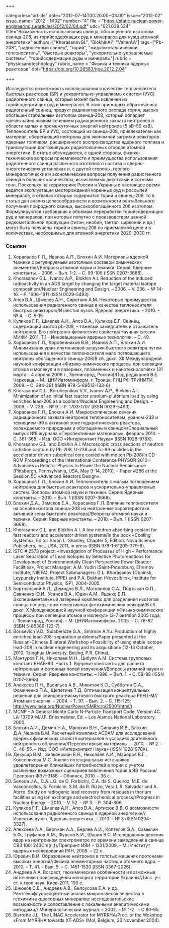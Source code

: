 +++

categories="article"
date="2012-07-14T00:20:00+03:00"
issue="2012-02"
issue_name="2012 - №02"
number="4"
file = "https://static.nuclear-power-engineering.ru/articles/2012/02/04.pdf"
udc="621.039.534"
title="Возможность использования свинца, обогащенного изотопом свинца-208, из торийсодержащих руд и минералов для нужд атомной энергетики"
authors=["KhorasanovGL", "BlokhinAI", "ValterAA"]
tags=["Pb-208", "радиогенный свинец", "торий", "жидкометаллический теплоноситель", "быстрые реакторы", "ускорительно-управляемые системы", "торийсодержащие руды и минералы"]
rubric = "physicsandtechnology"
rubric_name = "Физика и техника ядерных реакторов"
doi="https://doi.org/10.26583/npe.2012.2.04"

+++

Исследуется возможность использования в качестве теплоносителя быстрых реакторов (БР) и ускорительно-управляемых систем (УУС) радиогенного свинца, который может быть извлечен из торийсодержащих руд и минералов. В этих природных образованиях радиогенный свинец, продукт радиоактивного распада тория, высоко обогащен стабильным изотопом свинца-208, который обладает чрезвычайно низким сечением радиационного захвата нейтронов в области малых и промежуточных энергий нейтронов (5 эВ–50 кэВ). Теплоноситель БР и УУС, состоящий из свинца-208, привлекателен как материал, сберегающий нейтроны для экономной загрузки реакторов ядерным топливом, расширенного воспроизводства ядерного топлива и трансмутации долгоживущих радиотоксичных отходов атомной энергетики. В статье обсуждаются, с одной стороны, физико-технические вопросы приемлемости и преимущества использования радиогенного свинца различного изотопного состава в ядерно-энергетических установках и, с другой стороны, геолого-минералогические и экономические вопросы получения радиогенного свинца в больших количествах, исчисляемых десятками и сотнями тонн. Поскольку на территориях России и Украины в настоящее время ведется эксплуатация месторождений коренных руд и россыпей минералов, в отвалах которых содержатся торий и свинец-208, то в статье дан анализ целесообразности и возможности рентабельного получения природного свинца, высокообогащенного 208 изотопом. Формулируются требования к объемам переработки торийсодержащих руд и минералов, при которых попутно с производством ценной редкометалльной продукции (титан, ниобий, тантал, цирконий и др.) могут быть получены торий и свинец-208 по приемлемой цене и в количествах, необходимых для атомной энергетики 2020–2030 гг.

### Ссылки

1. Хорасанов Г.Л., Иванов А.П., Блохин А.И. Материалы ядерной техники с регулируемым изотопным составом химических элементов//Вопросы атомной науки и техники. Серия: Ядерные константы. – 2006. – Вып. 1-2. – С. 99-109 (ISSN 0207-3668).
2. Khorasanov G.L., Ivanov A.P., Blokhin A.I. Reduction of the induced radioactivity in an ADS target by changing the target material isotope composition//Nuclear Engineering and Design. – 2006. – V. 236. – № 14-16. – Р. 1606-1611 (ISSN 0029-5493).
3. Апсэ В.А., Шмелев А.Н., Сироткин А.М. Некоторые преимущества использования радиогенного свинца в качестве теплоносителя быстрых реакторов//Известия вузов. Ядерная энергетика. – 2010. – № 4. – С. 5-15.
4. Куликов Г.Г., Шмелев А.Н., Апсэ В.А., Куликов Е.Г. Свинец, содержащий изотоп pb-208, – тяжелый замедлитель и отражатель нейтронов. Его нейтронно-физические свойства/Научная сессия МИФИ-2011. Т.1 – Инновационные ядерные технологии. – С. 49.
5. Хорасанов Г.Л., Коробейников В.В., Иванов А.П., Блохин А.И. Минимизация уран-плутониевой загрузки быстрого реактора путем использования в качестве теплоносителя мало поглощающего нейтроны обогащенного свинца-208/В сб. докл. XII Международной научной конференции «Физико-химические процессы при селекции атомов и молекул и в лазерных, плазменных и нанотехнологиях» (31 марта – 4 апреля 2008 г., Звенигород, Россия)/Под редакцией В.Е. Черковца. – М.: ЦНИИатоминформ, г. Троицк, ГНЦ РФ ТРИНИТИ, 2008. – С. 384-391 (ISBN 978-5-89513-133-6).
6. Khorasanov G.L., Korobeynikov V.V., Ivanov A.P., Blokhin A.I. Minimization of an initial fast reactor uranium-plutonium load by using enriched lead-208 as a coolant//Nuclear Engineering and Design. – 2009. – V. 239. – № 9. – Р. 1703-1707 (ISSN 0029-5493).
7. Хорасанов Г.Л., Блохин А.И. Макроскопические сечения радиационного захвата нейтронов теплоносителем, ураном-238 и технецием-99 в активной зоне подкритического реактора, охлаждаемого природным и обогащенным свинцом/Специальный выпуск №8 журнала «Перспективные материалы», февраль 2010. – С. 361-365. – Изд. ООО «Интерконтакт Наука» (ISSN 1028-978X).
8. Khorasanov G.L. and Blokhin A.I. Macroscopic cross sections of neutron radiation capture by Pb-208, U-238 and Tc-99 nuclides in the accelerator driven subcritical core cooled with molten Pb-208/In CD-ROM Proceedings of the International Conference PHYSOR 2010 – Advances in Reactor Physics to Power the Nuclear Renaissance (Pittsburgh, Pennsylvania, USA, May 9-14, 2010). – Paper #286 at the Session 5C «Advanced Reactors Design».
9. Хорасанов Г.Л., Блохин А.И. Теплоноситель с малым поглощением нейтронов для быстрых реакторов и ускорительно-управляемых систем. Вопросы атомной науки и техники. Серия: Ядерные константы. – 2010. – Вып. 1 (ISSN 0207-3668).
10. Блохин Д.А., Земсков Е.А., Хорасанов Г.Л. Влияние теплоносителя на основе изотопа свинца-208 на нейтронные характеристики активной зоны быстрого реактора//Вопросы атомной науки и техники. Серия: Ядерные константы. – 2010. – Вып. 1 (ISSN 0207-3668).
11. Khorasanov G.L. and Blokhin A.I. A low neutron absorbing coolant for fast reactors and accelerator driven systems/In the book «Cooling Systems», Editor Aaron L. Shanley, Chapter 5, Edition: Nova Science Publishers, Inc., USA, 2011, in press (ISBN 978-1-61209-379-6).
12. ISTC # 2573 project: «Investigation of Processes of High – Performance Laser Separation of Lead Isotopes by Selective Photoreactions for Development of Environmentally Clean Perspective Power Reactor Facilities», Project Manager: A.M. Yudin (Saint-Petersburg, Efremov Institute, NIIEFA), Project Submanagers: G.L. Khorasanov (Obninsk, Leypunsky Institute, IPPE) and P.A. Bokhan (Novosibirsk, Institute for Semiconductor Physics, ISP), 2004-2005.
13. Бортнянский А.Л., Демидов В.Л., Мотовилов С.А., Подтыкан Ф.П., Савченко Ю.И., Усанов В.А., Юдин А.М., Яценко Б.П. Экспериментальный лазерный комплекс для разделения изотопов свинца посредством селективных фотохимических реакций/В сб. докл. X Международной научной конференции «Физико-химические процессы при селекции атомов и молекул» (3-7 октября 2005 года, г. Звенигород, Россия). – М: ЦНИИатоминформ, 2005. – С. 76-82 (ISBN 5-85389-122-7).
14. Borisevich V.D., Sulaberidze G.A., Smirnov A.Yu. Production of highly enriched lead-208: separation problems/Paper presented at the Russian-Chinese Bilateral Workshop «Possibility of using stable isotope lead-208 in nuclear engineering and its acquisition» (12-13 October, 2010. Tsinghua University, Beijing, P.R. China).
15. Мантуров Г.Н., Николаев М.Н., Цибуля А.М. Система групповых констант БНАБ-93. Часть 1. Ядерные константы для расчета нейтронных и фотонных полей излучения//Вопросы атомной науки и техники. Серия: Ядерные константы. – 1996. – Вып. 1. – С. 59-98 (ISSN 0207-3668).
16. Алексеев П.Н., Васильев А.В., Микитюк К.О., Субботин С.А., Фомиченко П.А., Щепетина Т.Д. Оптимизация концептуальных решений для свинцово-висмутового быстрого реактора РБЕЦ-М// Атомная энергия. – 2004. – Т. 97. – Вып. 2. – С. 115-125; http://www.iaea.org/NuclearPower/SMR/crpi25001/html/).
17. MCNP – A General Monte Carlo N-Particle Transport Code, Version 4C. LA-13709-M/J.F. Briesmeister, Ed. – Los Alamos National Laboratory, 2000.
18. Блохин А.И., Демин Н.А., Манохин В.Н., Сипачев И.В., Блохин Д.А.,Чернов В.М. Расчетный комплекс ACDAM для исследований ядерных физических свойств материалов в условиях длительного нейтронного облучения//Перспективные материалы. – 2010. – № 2. – С. 46-55. – Изд. ООО «Интерконтакт Наука» (ISSN 1028-978X).
19. Декусар В.М., Зильберман Б.Я., Николаев А.И., Майоров В.Г., Колесникова М.С. Анализ потенциальных источников удовлетворения ближайших потребностей в тории с учетом различных возможных сценариев вовлечения тория в ЯЭ России/Препринт ФЭИ-3186. – Обнинск, 2010. – 36 с.
20. Seneda J.A., C.A.L.G. de O. Forbicini, C.A. da S. Queiroz, M.E. de Vasconcellos, S. Forbicini, S.M. da R. Rizzo, Vera L.R. Salvador and A. Abrгo. Study on radiogenic lead recovery from residues in thorium facilities using ion exchange and electrochemical process//Progress in Nuclear Energy. – 2010. – V. 52. – № 3. – Р. 304-306.
21. Куликов Г.Г., Шмелев А.Н., Апсэ В.А., Артисюк В.В. О возможности использования радиогенного свинца в ядерной энергетике//Известия вузов. Ядерная энергетика. – 2010. – № 3 (ISSN 0204-3327).
22. Алексеев А.А., Бергман А.А., Берлев А.И., Коптелов Э.А., Самылин Б.Ф., Труфанов А.М., Фурсов Б.И., Шорин В.С. Исследования деления ядер на нейтронном спектрометре по времени замедления в свинце СВЗ 100: 243Cm(n,f)/Препринт ИЯИ – 1231/2009. – М.: Институт ядерных исследований РАН, 2009. – 22 с.
23. Юревич В.И. Образование нейтронов в толстых мишенях протонами высоких энергий//Физика элементарных частиц и атомного ядра. – 2010. – Т. 41. – Вып. 5. – С. 1451-1530 (ISSN 0367-2026).
24. Андреев А.A. Возраст, геохимические особенности и возможные источники происхождения монацита территории Украины/Дисс. уч. ст. к.геол.наук. Киев-2011, 190 с.
25. Шнюков С.Е., Андреев А.В., Белоусова Е.А. и др. Рентгенофлуоресцентный анализ микронавесок вещества в геохимии акцессорных минералов: исследовательские возможности и сопоставление с локальными аналитическими методами// Минералогический журнал. – 2002. – № 1-2 . – С.80-95.
26. Biarrotte J.L. The LINAC Accelerator for MYRRHA/Proc. of the Wokshop «From MYRRHA towards XT-ADS» (Mol, Belgium, 23 November 2004).